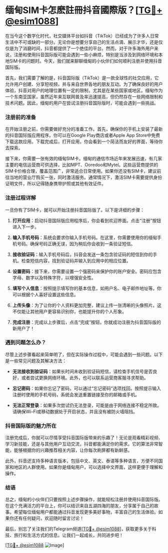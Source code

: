 # 缅甸SIM卡怎麽註冊抖音國際版？[[TG💪+ @esim1088](https://t.me/s/esim1088)]

在当今这个数字化时代，社交媒体平台如抖音（TikTok）已经成为了许多人日常生活中不可或缺的一部分。无论你是想要分享自己的生活点滴、展示才华，还是仅仅是为了消磨时间，抖音都提供了一个绝佳的平台。然而，对于许多海外用户来说，注册和使用抖音国际版可能会遇到一些小麻烦，特别是当涉及到网络环境和本地SIM卡的问题时。今天，我们就来聊聊缅甸的小伙伴们如何顺利注册并使用抖音国际版。

首先，我们需要了解的是，抖音国际版（TikTok）是一款全球性的社交应用，它允许用户创建、分享短视频，并与来自世界各地的朋友互动。为了确保良好的用户体验，抖音对用户的地理位置有一定的限制，尤其是在某些国家或地区。缅甸作为一个东南亚国家，虽然近年来互联网普及率迅速提高，但仍然存在一些网络限制和技术问题。因此，缅甸的用户在尝试注册抖音国际版时，可能会遇到一些挑战。

### 注册前的准备

在开始注册之前，你需要做好充分的准备工作。首先，确保你的手机上安装了最新的抖音国际版应用程序。你可以在Google Play商店或者Apple App Store中免费下载这款应用。下载完成后，打开应用，你会看到一个简洁而友好的界面，等待你去探索。

接下来，你需要一张有效的缅甸SIM卡。缅甸的通信市场近年来发展迅速，有几家主要的电信运营商可供选择，比如MPT、Ooredoo和Mytel。这些运营商提供的SIM卡价格合理，覆盖范围广，非常适合日常使用。如果你还没有SIM卡，建议前往当地的营业厅购买一张，同时激活服务。通常情况下，激活SIM卡需要提供身份证明文件，所以记得随身携带护照或其他有效证件。

### 注册过程详解

一旦你有了SIM卡，就可以开始注册抖音国际版了。以下是详细的步骤：

1. **打开应用**：启动抖音国际版应用程序后，你会看到欢迎界面。点击“注册”按钮进入下一步。
   
2. **输入手机号码**：系统会要求你输入手机号码。在这里，你需要使用你的缅甸手机号码。确保号码正确无误，因为稍后你会收到一条验证短信。

3. **接收验证码**：输入手机号码后，抖音会发送一条包含验证码的短信到你的手机。检查短信内容，找到验证码并输入到应用中的相应位置。

4. **设置密码**：接下来，你需要设置一个强密码来保护你的账户安全。密码应包含字母、数字以及特殊字符，以增强安全性。

5. **填写个人信息**：按照提示填写你的基本信息，如用户名、电子邮件地址等。你可以根据个人喜好设置这些信息。

6. **上传头像**：为了让你的个人资料更加完整，建议上传一张清晰的头像照片。这不仅能让其他用户更容易识别你，也能提升你的个人形象。

7. **完成注册**：完成以上步骤后，点击“完成”按钮，你就成功注册为抖音国际版的新用户了！

### 遇到问题怎么办？

尽管上述步骤看起来简单明了，但在实际操作过程中，可能会遇到一些问题。以下是一些常见问题及其解决方法：

- **无法接收到验证码**：如果长时间未收到验证码短信，请检查手机信号是否良好，或者尝试更换网络环境。此外，也可以联系运营商客服寻求帮助。

- **忘记密码**：如果你忘记了密码，可以通过“忘记密码”选项找回。按照提示输入注册时使用的手机号码，系统会发送重置链接至你的邮箱或手机。

- **无法正常登录**：如果多次尝试仍无法登录，可能是由于网络连接不稳定所致。请确保Wi-Fi或移动数据处于开启状态，并且没有被防火墙阻挡。

### 抖音国际版的魅力所在

注册完成后，你就可以尽情享受抖音国际版带来的乐趣了！无论是观看精彩视频、学习新技能，还是与其他用户互动交流，抖音都能满足你的需求。它的算法非常智能，能够根据你的兴趣推荐相关内容，让你每次刷屏都有新鲜感。

此外，抖音还支持多种语言版本，包括中文、英文、泰语等多种语言，方便不同国家和地区的人群使用。如果你是缅甸用户，可以选择中文界面，这样更便于理解和操作。

### 结语

总之，缅甸的小伙伴们只要按照上述步骤操作，就能轻松注册并使用抖音国际版。在这个充满活力的平台上，你可以结识来自五湖四海的朋友，分享属于自己的故事。希望每位缅甸用户都能通过抖音发现更多美好事物，丰富自己的生活体验。如果你还有任何疑问，欢迎随时留言讨论！

最后，别忘了关注我们的Telegram频道[[TG💪+ @esim1088](https://t.me/s/esim1088)]，获取更多关于科技、旅行和生活方式的信息。让我们一起成长，共同进步吧！

[[TG💪+ @esim1088](https://t.me/s/esim1088) ![Image](https://i.postimg.cc/4NQfJmqS/Snipaste-2025-05-13-00-14-12.png)]
